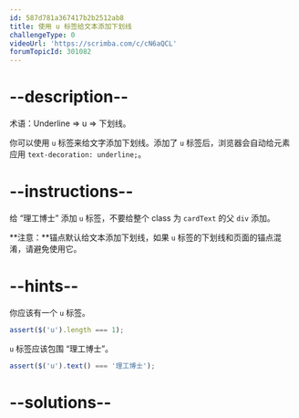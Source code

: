 ```yaml
---
id: 587d781a367417b2b2512ab8
title: 使用 u 标签给文本添加下划线
challengeType: 0
videoUrl: 'https://scrimba.com/c/cN6aQCL'
forumTopicId: 301082
---
```


# --description--

术语：Underline => u => 下划线。

你可以使用 `u` 标签来给文字添加下划线。添加了 `u` 标签后，浏览器会自动给元素应用 `text-decoration: underline;`。

# --instructions--

给 “理工博士” 添加 `u` 标签，不要给整个 class 为 `cardText` 的父 `div` 添加。

**注意：**锚点默认给文本添加下划线，如果 `u` 标签的下划线和页面的锚点混淆，请避免使用它。

# --hints--

你应该有一个 `u` 标签。

```js
assert($('u').length === 1);
```

`u` 标签应该包围 “理工博士”。

```js
assert($('u').text() === '理工博士');
```

# --solutions--


